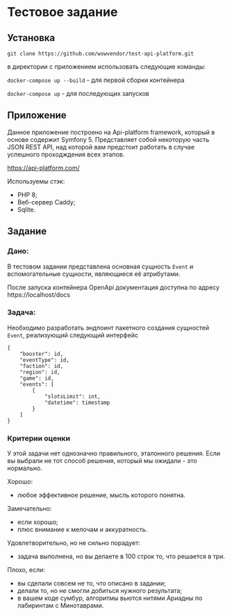 # Тестовое задание

## Установка

`git clone https://github.com/wowvendor/test-api-platform.git`

в директории с приложением использовать следующие команды:

`docker-compose up --build` - для первой сборки контейнера

`docker-compose up` - для последующих запусков

## Приложение
Данное приложение построено на Api-platform framework, который в основе содержит Symfony 5. 
Представляет собой некоторую часть JSON REST API, над которой вам предстоит работать в случае 
успешного проходждения всех этапов.

https://api-platform.com/

Используемы стэк:
* PHP 8;
* Веб-сервер Caddy;
* Sqlite.

## Задание

### Дано:

В тестовом задании представлена основная сущность `Event` и вспомогательные сущности, являющиеся её атрибутами.

После запуска контейнера OpenApi документация доступна по адресу https://localhost/docs

### Задача:
 
Необходимо разработать эндпоинт пакетного создания сущностей `Event`, реализующий следующий интерфейс

```
{
    "booster": id,
    "eventType": id,
    "faction": id,
    "region": id,
    "game": id,
    "events": [
        {
            "slotsLimit": int,
            "datetime": timestamp
        }
    ]
}
```

### Критерии оценки

У этой задачи нет однозначно правильного, эталонного решения. Если вы выбрали не тот способ решения, 
который мы ожидали - это нормально.

Хорошо:
* любое эффективное решение, мысль которого понятна.

Замечательно:
* если хорошо;
* плюс внимание к мелочам и аккуратность.

Удовлетворительно, но не сильно порадует:

* задача выполнена, но вы делаете в 100 строк то, что решается в три.

Плохо, если:

* вы сделали совсем не то, что описано в задании;
* делали то, но не смогли добиться нужного результата;
* в вашем коде сумбур, алгоритмы вьются нитями Ариадны по лабиринтам с Минотаврами.
